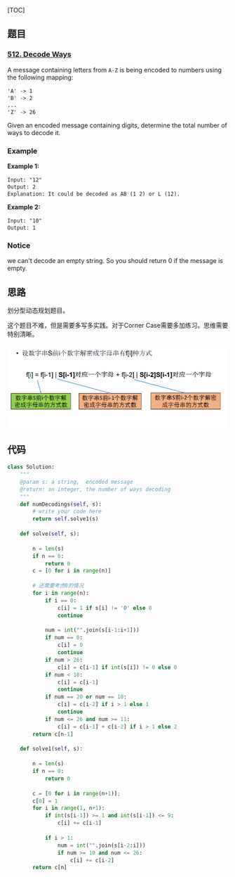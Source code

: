 [TOC]

## 题目

### [512. Decode Ways](https://www.lintcode.com/problem/decode-ways/description)

A message containing letters from `A-Z` is being encoded to numbers using the following mapping:

```
'A' -> 1
'B' -> 2
...
'Z' -> 26
```

Given an encoded message containing digits, determine the total number of ways to decode it.

### Example

**Example 1:**

```
Input: "12"
Output: 2
Explanation: It could be decoded as AB (1 2) or L (12).
```

**Example 2:**

```
Input: "10"
Output: 1
```

### Notice

we can't decode an empty string. So you should return 0 if the message is empty.

## 思路

划分型动态规划题目。

这个题目不难，但是需要多写多实践。对于Corner Case需要多加练习。思维需要特别清晰。

![转移方程](../../assets/512.decode-ways.png)

## 代码

```python
class Solution:
    """
    @param s: a string,  encoded message
    @return: an integer, the number of ways decoding
    """
    def numDecodings(self, s):
        # write your code here
        return self.solve1(s)
    
    def solve(self, s):
        
        n = len(s)
        if n == 0:
            return 0
        c = [0 for i in range(n)]
        
        # 还需要考虑0的情况
        for i in range(n):
            if i == 0:
                c[i] = 1 if s[i] != '0' else 0
                continue
            
            num = int("".join(s[i-1:i+1]))
            if num == 0:
                c[i] = 0
                continue
            if num > 26:
                c[i] = c[i-1] if int(s[i]) != 0 else 0
            if num < 10:
                c[i] = c[i-1]
                continue
            if num == 20 or num == 10:
                c[i] = c[i-2] if i > 1 else 1
                continue
            if num <= 26 and num >= 11:
                c[i] = c[i-1] + c[i-2] if i > 1 else 2
        return c[n-1]
        
    def solve1(self, s):
        
        n = len(s)
        if n == 0:
            return 0
        
        c = [0 for i in range(n+1)];
        c[0] = 1
        for i in range(1, n+1):
            if int(s[i-1]) >= 1 and int(s[i-1]) <= 9:
                c[i] += c[i-1]
            
            if i > 1:
                num = int("".join(s[i-2:i]))
                if num >= 10 and num <= 26:
                    c[i] += c[i-2]
        return c[n]
```

